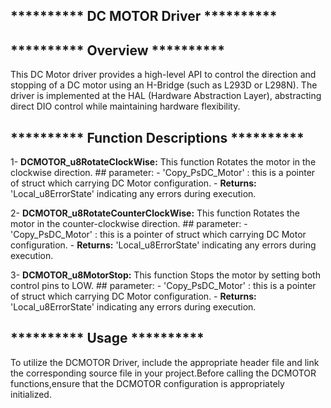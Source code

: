 ## **********  DC MOTOR Driver  **********   

## **********  Overview  **********  
This DC Motor driver provides a high-level API to control the direction
and stopping of a DC motor using an H-Bridge (such as L293D or L298N). 
The driver is implemented at the HAL (Hardware Abstraction Layer), abstracting 
direct DIO control while maintaining hardware flexibility.
 
## **********  Function Descriptions  **********  

1- **DCMOTOR_u8RotateClockWise:**
This function Rotates the motor in the clockwise direction.
	## parameter:
	- 'Copy_PsDC_Motor' : this is a pointer of struct which carrying DC Motor configuration.
	- **Returns:**  'Local_u8ErrorState'  indicating any errors during execution.

2- **DCMOTOR_u8RotateCounterClockWise:** 
This function Rotates the motor in the counter-clockwise direction.
	## parameter:
	- 'Copy_PsDC_Motor' : this is a pointer of struct which carrying DC Motor configuration.
	- **Returns:**  'Local_u8ErrorState'  indicating any errors during execution.
 
3- **DCMOTOR_u8MotorStop:** 
This function Stops the motor by setting both control pins to LOW.
	## parameter:
	- 'Copy_PsDC_Motor' : this is a pointer of struct which carrying DC Motor configuration.
	- **Returns:**  'Local_u8ErrorState'  indicating any errors during execution.
 
## **********  Usage ********** 
To utilize the DCMOTOR Driver, include the appropriate header file 
and link the corresponding source file in your project.Before calling
the DCMOTOR functions,ensure that the DCMOTOR configuration is appropriately initialized.

